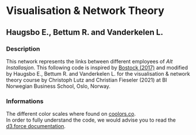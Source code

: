 # Visualisation & Network Theory

## Haugsbo E., Bettum R. and Vanderkelen L.

### Description

This network represents the links between different employees of _Alt Installasjon_. This following code is inspired by [Bostock (2017)](https://observablehq.com/@d3/force-directed-graph) and modified by Haugsbo E., Bettum R. and Vanderkelen L. for the visualisation & network theory course by Christoph Lutz and Christian Fieseler (2021) at BI Norwegian Business School, Oslo, Norway.

### Informations

The different color scales where found on [coolors.co](https://coolors.co/palettes/trending).  
In order to fully understand the code, we would advise you to read the [d3.force documentation](https://github.com/d3/d3-force).
